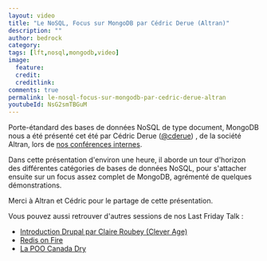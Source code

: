 ```yaml
---
layout: video
title: "Le NoSQL, Focus sur MongoDB par Cédric Derue (Altran)"
description: ""
author: bedrock
category: 
tags: [lft,nosql,mongodb,video]
image:
  feature: 
  credit: 
  creditlink: 
comments: true  
permalink: le-nosql-focus-sur-mongodb-par-cedric-derue-altran
youtubeId: NsG2smTBGuM
---
```


Porte-étandard des bases de données NoSQL de type document, MongoDB nous a été présenté cet été par Cédric Derue ([@cderue](https://twitter.com/cderue)) , de la société Altran, lors de [nos conférences internes](https://tech.m6web.fr/organiser-des-conferences-technique-en-interne).

Dans cette présentation d'environ une heure, il aborde un tour d'horizon des différentes catégories de bases de données NoSQL, pour s'attacher ensuite sur un focus assez complet de MongoDB, agrémenté de quelques démonstrations.

Merci à Altran et Cédric pour le partage de cette présentation.

Vous pouvez aussi retrouver d'autres sessions de nos Last Friday Talk :

- [Introduction Drupal par Claire Roubey (Clever Age)](https://tech.m6web.fr/introduction-%C3%A0-drupal-par-claire-roubey-clever-age)
- [Redis on Fire](https://tech.m6web.fr/redis-on-fire)
- [La POO Canada Dry](https://tech.m6web.fr/la-poo-canada-dry)



